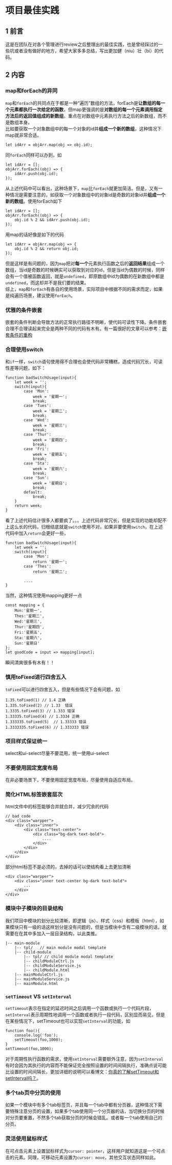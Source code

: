 # 项目最佳实践
## 1 前言
这是在团队在对各个管理进行review之后整理出的最佳实践，也是曾经踩过的一些坑或者没有做好的地方，希望大家多多总结，写出更加健（niu）壮（bi）的代码。

## 2 内容

### map和forEach的异同
`map`和`forEach`的共同点在于都是一种“遍历”数组的方法，forEach是**让数组的每一个元素都执行一次给定的函数**，但map更强调的是**对数组的每一个元素调用指定方法后的返回值组成的新数组**，重点在对数组中元素执行方法之后的新数组，而不是数组本身。  
比如要获取一个对象数组中的每一个对象的id并**组成一个新的数组**，这种情况下map就非常合适。

```
let idArr = objArr.map(obj => obj.id);
```
同`forEach`同样可以办到，如

```
let idArr = [];
objArr.forEach((obj) => {
	idArr.push(obj.id);
});
```
从上述代码中可以看出，这种场景下，`map`比`forEach`就更加简洁。但是，又有一种情况是需要注意的，如获取一个对象数组中的对象id是奇数的对象id并**组成一个新的数组**。使用forEach如下

```
let idArr = [];
objArr.forEach((obj) => {
    obj.id % 2 && idArr.push(obj.id);
});
```
用map的话好像是如下的代码

```
let idArr = objArr.map(obj => {
	obj.id % 2 && return obj.id;
});
```
但是这样是有问题的，因为`map`把对**每一个**元素执行函数之后的**返回结果**组成一个数组，当id是奇数的时候确实可以获取到对应的id，但是当id为偶数的时候，同样会有一个值被函数返回，就是`undefined`，即原数组中id为偶数的在新数组中都是`undefined`，而这却并不是我们要的结果。  
综上，`map`和`forEach`有各自的使用场景，实际项目中根据不同的需求而定，如果是纯遍历场景，建议使用`forEach`。

### 优雅的条件嵌套
嵌套的条件判断会导致方法的正常执行路径不明晰，使代码可读性下降。条件嵌套合理不合理读起来完全是两种不同的代码有木有。有一篇很好的文章可以参考：[嵌套条件的重构](http://efe.baidu.com/blog/replace-nested-conditional-with-guard-clauses/)

### 合理使用switch

和`if`一样，`switch`语句使用得不合理也会使代码非常糟糕，造成代码冗长，可读性差等问题，如下：

```
function badSwitchUsage(input){
	let week = '';
	switch(input){
		case 'Mon':
			week = '星期一';
			break;
		case 'Tues':
			week = '星期二';
			break;
		case 'Wed':
			week = '星期三';
			break;
		case 'Thur':
			week = '星期四';
			break;
		case 'Fri':
			week = '星期五';
			break;
		case 'Sta':
			week = '星期六';
			break;
		case 'Sun':
			week = '星期日';
			break;
		default:
			break;
	}
	return week;
}
```
看了上述代码估计很多人都要疯了。。。上述代码非常冗长，但是实现的功能却配不上这么长的代码，归根结底就是`switch`使用不对，如果非要使用`switch`，在上述代码中加入`return`会更好一些，

```
function badSwitchUsage(input){
	let week = '';
	switch(input){
		case 'Mon':
			return '星期一';
		case 'Thes':
			return '星期二';
		
		....
}		
```
当然，这种情况使用mapping更好一点

```
const mapping = {
	Mon:'星期一',
	Thes:'星期二',
	Wed:'星期三',
	Thur:'星期四',
	Fri:'星期五',
	Sta:'星期六',
	Sun:'星期日'
};
let goodCode = input => mapping[input];
```
瞬间清爽很多有木有！！

### 慎用toFixed进行四舍五入
`toFixed`可以进行四舍五入，但是有些情况下会有问题，如

```
1.35.toFixed(1) // 1.4 正确
1.335.toFixed(2) // 1.33  错误
1.3335.toFixed(3) // 1.333 错误
1.33335.toFixed(4) // 1.3334 正确
1.333335.toFixed(5)  // 1.33333 错误
1.3333335.toFixed(6) // 1.333333 错误
```

### 项目样式保证统一
select和ui-select尽量不要混用，统一使用ui-select

### 不要使用固定宽度布局
在非必要场景下，不要使用固定宽度布局，尽量使用自适应布局。

### 简化HTML标签嵌套层次
html文件中的标签能够合并就合并，减少冗余的代码

```
// bad code
<div class="warpper">
	<div class="inner">
		<div class="text-center">
			<div class="bg-dark text-bold">
				....
			</div>
		</div>
	</div>
</div>
```
部分html标签不是必须的，去掉的话可以使结构看上去更加清晰

```
<div class="warpper">
	<div class="inner text-center bg-dark text-bold">
		...
	</div>
</div>
```

### 模块中子模块的目录结构
我们项目中模块的划分比较清晰，即逻辑（js）、样式（css）和模板（html），如果模块只有一级的话这样划分是没有问题的，但是当模块中含有二级模块的话，就需要在在其中多加入一层目录结构，以此类推。

```
|-- main-module
	|-- tpl/   // main module modal template
	|-- child-module
		|-- tpl/ // child module modal template
		|-- childModuleCtrl.js
		|-- childModuleService.js
		|-- childModule.html
	|-- mainModuleCtrl.js
	|-- mainModuleService.js
	|-- mainModule.html

```

### `setTimeout` VS `setInterval`
`setTimeout`表示在指定的延迟时间之后调用一个函数或执行一个代码片段，`setInterval`表示周期性地调用一个函数或者执行一段代码，区别显而易见，但是在某些情况下，setTimeout也可以实现`setInterval`的功能，如

```
function foo(){
	console.log('foo');
	setTimeout(foo,1000);
}
setTimeout(foo,1000);
```
对于周期性执行函数的需求，使用`setInterval`需要额外注意，因为`setInterval`有时会因为其执行的内容而不能保证完全按照设置的时间间隔执行，准确点说可能比设置的时间间隔长，更加详细的说明可以看博文：[你真的了解setTimeout和setInterval吗？](http://qingbob.com/difference-between-settimeout-setinterval/)。

### 多个tab页中分页的使用
如果一个模块中有多个tab标签页，并且每一个tab中都有分页器，这种情况下需要特殊注意分页的设置，如果多个tab使用同一个分页器的话，当切换分页的时候对分页要重置，不然多个tab获取分页的时候会错乱。或者每一个tab使用自己的分页。

### 灵活使用鼠标样式
在可点击元素上设置鼠标样式为`cursor: pointer`，这样用户就知道这是一个可点击的元素。同理，可移动元素设置为`cursor: move`，其他交互状态同样如此。

